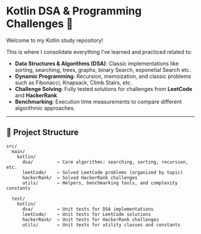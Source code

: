 # Kotlin DSA & Programming Challenges 🚀

Welcome to my Kotlin study repository!

This is where I consolidate everything I’ve learned and practiced related to:

- **Data Structures & Algorithms (DSA)**: Classic implementations like sorting, searching, trees, graphs, binary Search, exponetial Search etc.
- **Dynamic Programming**: Recursion, memoization, and classic problems such as Fibonacci, Knapsack, Climb Stairs, etc.
- **Challenge Solving**: Fully tested solutions for challenges from **LeetCode** and **HackerRank**.
- **Benchmarking**: Execution time measurements to compare different algorithmic approaches.

---

## 📂 Project Structure

```plaintext
src/
  main/
    kotlin/
      dsa/         ← Core algorithms: searching, sorting, recursion, etc.
      leetCode/    ← Solved LeetCode problems (organized by topic)
      hackerRank/  ← Solved HackerRank challenges
      utils/       ← Helpers, benchmarking tools, and complexity constants

  test/
    kotlin/
      dsa/         ← Unit tests for DSA implementations
      leetCode/    ← Unit tests for LeetCode solutions
      hackerRank/  ← Unit tests for HackerRank challenges
      utils/       ← Unit tests for utility classes and constants
